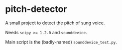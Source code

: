 # pitch-detector

A small project to detect the pitch of sung voice.

Needs `scipy >= 1.2.0` and `sounddevice`.

Main script is the (badly-named) `sounddevice_test.py`.
